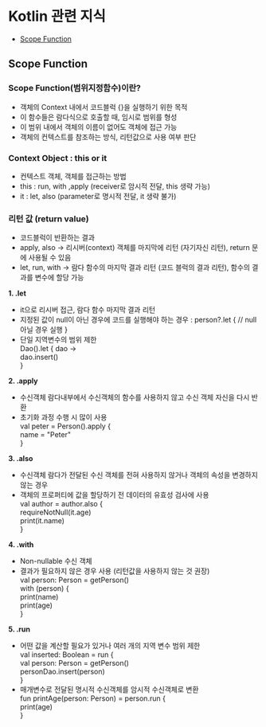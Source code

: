 # Kotlin 관련 지식
- [Scope Function](#scope-function)


## Scope Function
### Scope Function(범위지정함수)이란?
- 객체의 Context 내에서 코드블럭 {}을 실행하기 위한 목적
- 이 함수들은 람다식으로 호출할 때, 임시로 범위를 형성
- 이 범위 내에서 객체의 이름이 없어도 객체에 접근 가능
- 객체의 컨텍스트를 참조하는 방식, 리턴값으로 사용 여부 판단

### Context Object : this or it
- 컨텍스트 객체, 객체를 접근하는 방법
- this : run, with ,apply (receiver로 암시적 전달, this 생략 가능)
- it : let, also (parameter로 명시적 전달, it 생략 불가)

### 리턴 값 (return value)
- 코드블럭이 반환하는 결과
- apply, also -> 리시버(context) 객체를 마지막에 리턴 (자기자신 리턴), return 문에 사용될 수 있음
- let, run, with -> 람다 함수의 마지막 결과 리턴 (코드 블럭의 결과 리턴), 함수의 결과를 변수에 할당 가능

**1. .let**
- it으로 리시버 접근, 람다 함수 마지막 결과 리턴
- 지정된 값이 null이 아닌 경우에 코드를 실행해야 하는 경우 : person?.let { // null아닐 경우 실행 }
- 단일 지역변수의 범위 제한  
Dao().let { dao ->  
  dao.insert()  
}

**2. .apply**
- 수신객체 람다내부에서 수신객체의 함수를 사용하지 않고 수신 객체 자신을 다시 반환
- 초기화 과정 수행 시 많이 사용  
val peter = Person().apply {  
  name = "Peter"  
}

**3. .also**
- 수신객체 람다가 전달된 수신 객체를 전혀 사용하지 않거나 객체의 속성을 변경하지 않는 경우
- 객체의 프로퍼티에 값을 할당하기 전 데이터의 유효성 검사에 사용  
val author = author.also {  
  requireNotNull(it.age)  
  print(it.name)  
}

**4. .with**
- Non-nullable 수신 객체
- 결과가 필요하지 않은 경우 사용 (리턴값을 사용하지 않는 것 권장)  
val person: Person = getPerson()  
with (person) {  
  print(name)  
  print(age)  
}

**5. .run**
- 어떤 값을 계산할 필요가 있거나 여러 개의 지역 변수 범위 제한  
val inserted: Boolean = run {  
  val person: Person = getPerson()  
  personDao.insert(person)  
}  
- 매개변수로 전달된 명시적 수신객체를 암시적 수신객체로 변환  
fun printAge(person: Person) = person.run {  
  print(age)  
}  
